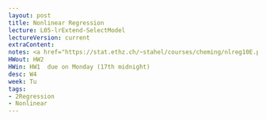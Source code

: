 ```yaml
---
layout: post
title: Nonlinear Regression
lecture: L05-lrExtend-SelectModel
lectureVersion: current 
extraContent:
notes: <a href="https://stat.ethz.ch/~stahel/courses/cheming/nlreg10E.pdf"> Useful </a> 
HWout: HW2 
HWin: HW1  due on Monday (17th midnight)
desc: W4
week: Tu
tags:
- 2Regression
- Nonlinear
---
```

